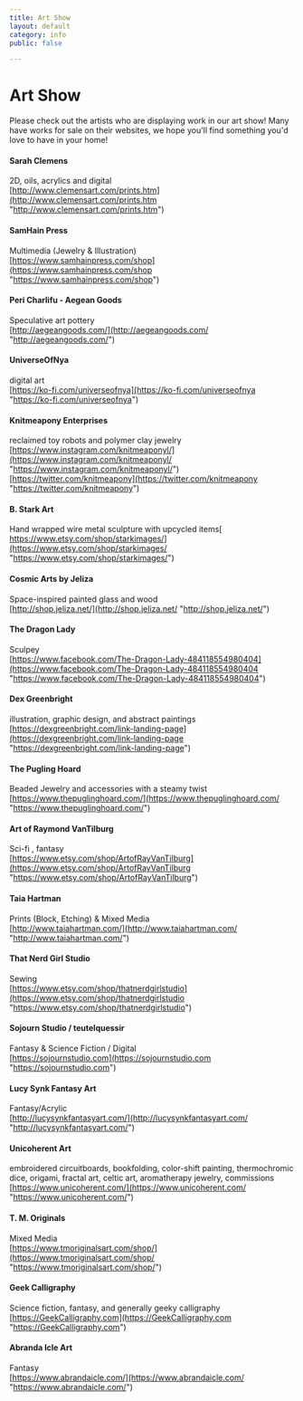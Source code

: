 ```yaml
---
title: Art Show
layout: default
category: info
public: false

---
```

# Art Show

Please check out the artists who are displaying work in our art show! Many have works for sale on their websites, we hope you'll find something you'd love to have in your home!

#### Sarah Clemens

2D, oils, acrylics and digital  
[http://www.clemensart.com/prints.htm](http://www.clemensart.com/prints.htm "http://www.clemensart.com/prints.htm")

#### SamHain Press

Multimedia (Jewelry & Illustration)  
[https://www.samhainpress.com/shop](https://www.samhainpress.com/shop "https://www.samhainpress.com/shop")

#### Peri Charlifu - Aegean Goods

Speculative art pottery  
[http://aegeangoods.com/](http://aegeangoods.com/ "http://aegeangoods.com/")

#### UniverseOfNya

digital art  
[https://ko-fi.com/universeofnya](https://ko-fi.com/universeofnya "https://ko-fi.com/universeofnya")

#### Knitmeapony Enterprises

reclaimed toy robots and polymer clay jewelry  
[https://www.instagram.com/knitmeaponyl/](https://www.instagram.com/knitmeaponyl/ "https://www.instagram.com/knitmeaponyl/")  
[https://twitter.com/knitmeapony](https://twitter.com/knitmeapony "https://twitter.com/knitmeapony")

#### B. Stark Art

Hand wrapped wire metal sculpture with upcycled items[  
https://www.etsy.com/shop/starkimages/](https://www.etsy.com/shop/starkimages/ "https://www.etsy.com/shop/starkimages/")

#### Cosmic Arts by Jeliza

Space-inspired painted glass and wood  
[http://shop.jeliza.net/](http://shop.jeliza.net/ "http://shop.jeliza.net/")

#### The Dragon Lady

Sculpey  
[https://www.facebook.com/The-Dragon-Lady-484118554980404](https://www.facebook.com/The-Dragon-Lady-484118554980404 "https://www.facebook.com/The-Dragon-Lady-484118554980404")

#### Dex Greenbright

illustration, graphic design, and abstract paintings  
[https://dexgreenbright.com/link-landing-page](https://dexgreenbright.com/link-landing-page "https://dexgreenbright.com/link-landing-page")

#### The Pugling Hoard

Beaded Jewelry and accessories with a steamy twist  
[https://www.thepuglinghoard.com/](https://www.thepuglinghoard.com/ "https://www.thepuglinghoard.com/")

#### Art of Raymond VanTilburg

Sci-fi , fantasy  
[https://www.etsy.com/shop/ArtofRayVanTilburg](https://www.etsy.com/shop/ArtofRayVanTilburg "https://www.etsy.com/shop/ArtofRayVanTilburg")

#### Taia Hartman

Prints (Block, Etching) & Mixed Media  
[http://www.taiahartman.com/](http://www.taiahartman.com/ "http://www.taiahartman.com/")

#### That Nerd Girl Studio

Sewing  
[https://www.etsy.com/shop/thatnerdgirlstudio](https://www.etsy.com/shop/thatnerdgirlstudio "https://www.etsy.com/shop/thatnerdgirlstudio")

#### Sojourn Studio / teutelquessir

Fantasy & Science Fiction / Digital  
[https://sojournstudio.com](https://sojournstudio.com "https://sojournstudio.com")

#### Lucy Synk Fantasy Art

Fantasy/Acrylic  
[http://lucysynkfantasyart.com/](http://lucysynkfantasyart.com/ "http://lucysynkfantasyart.com/")

#### Unicoherent Art	

embroidered circuitboards, bookfolding, color-shift painting, thermochromic dice, origami, fractal art, celtic art, aromatherapy jewelry, commissions  
[https://www.unicoherent.com/](https://www.unicoherent.com/ "https://www.unicoherent.com/")

#### T. M. Originals	

Mixed Media  
[https://www.tmoriginalsart.com/shop/](https://www.tmoriginalsart.com/shop/ "https://www.tmoriginalsart.com/shop/")

#### Geek Calligraphy	

Science fiction, fantasy, and generally geeky calligraphy  
[https://GeekCalligraphy.com](https://GeekCalligraphy.com "https://GeekCalligraphy.com")

#### Abranda Icle Art

Fantasy  
[https://www.abrandaicle.com/](https://www.abrandaicle.com/ "https://www.abrandaicle.com/")
